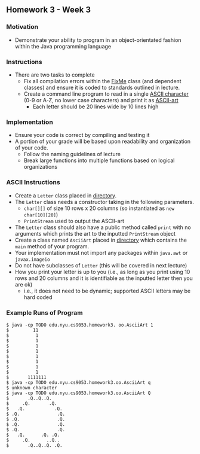 ## Homework 3 - Week 3

### Motivation
* Demonstrate your ability to program in an object-orientated fashion within the Java programming language

### Instructions
* There are two tasks to complete
    - Fix all compilation errors within the [FixMe](src/main/java/edu/nyu/cs9053/homework3/FixMe.java) class (and dependent classes) and ensure it is coded to standards outlined in lecture.
    - Create a command line program to read in a single [ASCII character](http://en.wikipedia.org/wiki/ASCII) (0-9 or A-Z, no lower case characters) and print it as [ASCII-art](http://en.wikipedia.org/wiki/Ascii_art)
        - Each letter should be 20 lines wide by 10 lines high       

### Implementation
* Ensure your code is correct by compiling and testing it
* A portion of your grade will be based upon readability and organization of your code.
    - Follow the naming guidelines of lecture
    - Break large functions into multiple functions based on logical organizations

### ASCII Instructions
* Create a `Letter` class placed in [directory](src/main/java/edu/nyu/cs9053/homework3/oo).
* The `Letter` class needs a constructor taking in the following parameters. 
    - `char[][]` of size 10 rows x 20 columns (so instantiated as `new char[10][20]`)
    - `PrintStream` used to output the ASCII-art
* The `Letter` class should also have a public method called `print` with no arguments which prints the art to the inputted `PrintStream` object
* Create a class named `AsciiArt` placed in [directory](src/main/java/edu/nyu/cs9053/homework3/oo) which contains the `main` method of your program.
* Your implementation must not import any packages within `java.awt` or `javax.imageio`
* Do not have subclasses of `Letter` (this will be covered in next lecture)
* How you print your letter is up to you (i.e., as long as you print using 10 rows and 20 columns and it is identifiable as the inputted letter then you are ok)
    - i.e., it does not need to be dynamic; supported ASCII letters may be hard coded
    
### Example Runs of Program
    $ java -cp TODO edu.nyu.cs9053.homework3. oo.AsciiArt 1
    $         11         
    $          1          
    $          1
    $          1
    $          1
    $          1
    $          1
    $          1
    $          1
    $       1111111       
    $ java -cp TODO edu.nyu.cs9053.homework3.oo.AsciiArt q
    $ unknown character
    $ java -cp TODO edu.nyu.cs9053.homework3.oo.AsciiArt Q
    $       .Q..Q..Q.         
    $     .Q.       .Q.         
    $   .Q.           .Q.
    $ .Q.              .Q.     
    $ .Q.              .Q.
    $ .Q.              .Q.
    $ .Q.              .Q.
    $   .Q.      .Q. .Q.
    $     .Q.      ..Q..
    $       .Q..Q..Q. .Q.
    

    